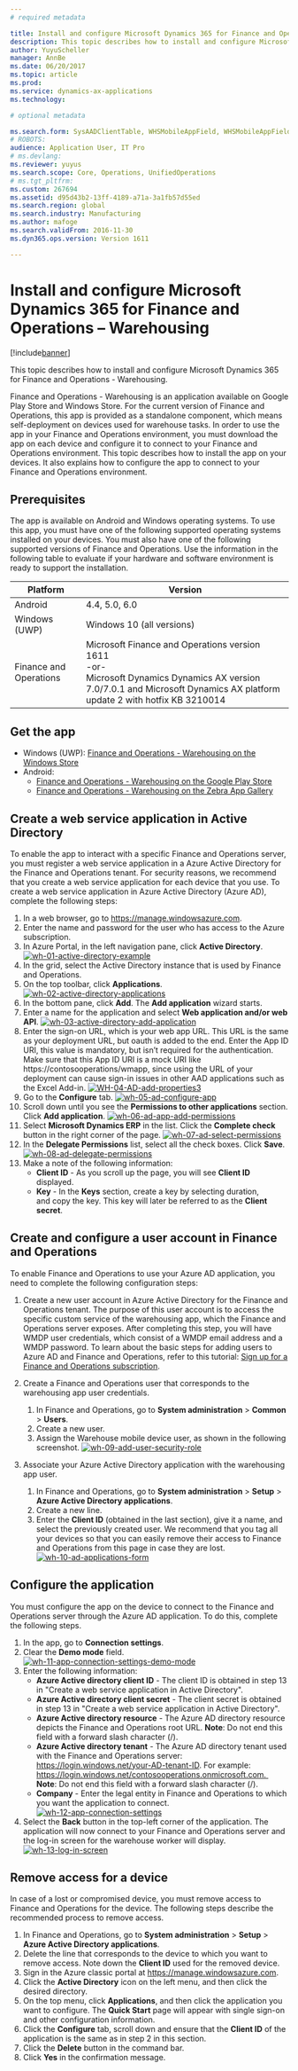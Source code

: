 ```yaml
---
# required metadata

title: Install and configure Microsoft Dynamics 365 for Finance and Operations &#8211; Warehousing
description: This topic describes how to install and configure Microsoft Dynamics 365 for Finance and Operations - Warehousing.
author: YuyuScheller
manager: AnnBe
ms.date: 06/20/2017
ms.topic: article
ms.prod: 
ms.service: dynamics-ax-applications
ms.technology: 

# optional metadata

ms.search.form: SysAADClientTable, WHSMobileAppField, WHSMobileAppFieldPriority, WHSRFMenu, WHSRFMenuItem, WHSWorker
# ROBOTS: 
audience: Application User, IT Pro
# ms.devlang: 
ms.reviewer: yuyus
ms.search.scope: Core, Operations, UnifiedOperations
# ms.tgt_pltfrm: 
ms.custom: 267694
ms.assetid: d95d43b2-13ff-4189-a71a-3a1fb57d55ed
ms.search.region: global
ms.search.industry: Manufacturing
ms.author: mafoge
ms.search.validFrom: 2016-11-30
ms.dyn365.ops.version: Version 1611

---
```


# Install and configure Microsoft Dynamics 365 for Finance and Operations &#8211; Warehousing

[!include[banner](../includes/banner.md)]


This topic describes how to install and configure Microsoft Dynamics 365 for Finance and Operations - Warehousing.

Finance and Operations - Warehousing is an application available on Google Play Store and Windows Store. For the current version of Finance and Operations, this app is provided as a standalone component, which means self-deployment on devices used for warehouse tasks. In order to use the app in your Finance and Operations environment, you must download the app on each device and configure it to connect to your Finance and Operations environment. This topic describes how to install the app on your devices. It also explains how to configure the app to connect to your Finance and Operations environment.

## Prerequisites
The app is available on Android and Windows operating systems. To use this app, you must have one of the following supported operating systems installed on your devices. You must also have one of the following supported versions of Finance and Operations. Use the information in the following table to evaluate if your hardware and software environment is ready to support the installation.

| Platform                    | Version                                                                                                                                                                     |
|-----------------------------|-----------------------------------------------------------------------------------------------------------------------------------------------------------------------------|
| Android                     | 4.4, 5.0, 6.0                                                                                                                                                               |
| Windows (UWP)               | Windows 10 (all versions)                                                                                                                                                   |
| Finance and Operations | Microsoft Finance and Operations version 1611 <br>-or- <br>Microsoft Dynamics Dynamics AX version 7.0/7.0.1 and Microsoft Dynamics AX platform update 2 with hotfix KB 3210014 |

## Get the app
-   Windows (UWP): [Finance and Operations - Warehousing on the Windows Store](https://www.microsoft.com/store/apps/9p1bffd5tstm)
-   Android:
    - [Finance and Operations - Warehousing on the Google Play Store](https://play.google.com/store/apps/details?id=com.Microsoft.Dynamics365forOperationsWarehousing)
    - [Finance and Operations - Warehousing on the Zebra App Gallery](https://appgallery.zebra.com/showcase/apps/146?type=showcase)

## Create a web service application in Active Directory
To enable the app to interact with a specific Finance and Operations server, you must register a web service application in a Azure Active Directory for the Finance and Operations tenant. For security reasons, we recommend that you create a web service application for each device that you use. To create a web service application in Azure Active Directory (Azure AD), complete the following steps:

1.  In a web browser, go to <https://manage.windowsazure.com>.
2.  Enter the name and password for the user who has access to the Azure subscription.
3.  In Azure Portal, in the left navigation pane, click **Active Directory**.[](./media/wh-01-active-directory-example.png)[![wh-01-active-directory-example](./media/wh-01-active-directory-example.png)](./media/wh-01-active-directory-example.png)
4.  In the grid, select the Active Directory instance that is used by Finance and Operations.
5.  On the top toolbar, click **Applications**. [![wh-02-active-directory-applications](./media/wh-02-active-directory-applications-1024x197.png)](./media/wh-02-active-directory-applications.png)
6.  In the bottom pane, click **Add**. The **Add application** wizard starts.
7.  Enter a name for the application and select **Web application and/or web API**. [![wh-03-active-directory-add-application](./media/wh-03-active-directory-add-application.png)](./media/wh-03-active-directory-add-application.png)
8.  Enter the sign-on URL, which is your web app URL. This URL is the same as your deployment URL, but oauth is added to the end. Enter the App ID URI, this value is mandatory, but isn’t required for the authentication. Make sure that this App ID URI is a mock URI like https://contosooperations/wmapp, since using the URL of your deployment can cause sign-in issues in other AAD applications such as the Excel Add-in. [![WH-04-AD-add-properties3](./media/WH-04-AD-add-properties3.png)](./media/WH-04-AD-add-properties3.png)
9.  Go to the **Configure** tab. [![wh-05-ad-configure-app](./media/wh-05-ad-configure-app.png)](./media/wh-05-ad-configure-app.png)
10. Scroll down until you see the **Permissions to other applications** section. Click **Add application**. [![wh-06-ad-app-add-permissions](./media/wh-06-ad-app-add-permissions.png)](./media/wh-06-ad-app-add-permissions.png)
11. Select **Microsoft Dynamics ERP** in the list. Click the **Complete check** button in the right corner of the page. [![wh-07-ad-select-permissions](./media/wh-07-ad-select-permissions.png)](./media/wh-07-ad-select-permissions.png)
12. In the **Delegate Permissions** list, select all the check boxes. Click **Save**. [![wh-08-ad-delegate-permissions](./media/wh-08-ad-delegate-permissions.png)](./media/wh-08-ad-delegate-permissions.png)
13. Make a note of the following information:
    -   **Client ID** - As you scroll up the page, you will see **Client ID** displayed.
    -   **Key** - In the **Keys** section, create a key by selecting duration, and copy the key. This key will later be referred to as the **Client secret**.

## Create and configure a user account in Finance and Operations
To enable Finance and Operations to use your Azure AD application, you need to complete the following configuration steps:

1.  Create a new user account in Azure Active Directory for the Finance and Operations tenant. The purpose of this user account is to access the specific custom service of the warehousing app, which the Finance and Operations server exposes. After completing this step, you will have WMDP user credentials, which consist of a WMDP email address and a WMDP password. To learn about the basic steps for adding users to Azure AD and Finance and Operations, refer to this tutorial: [Sign up for a Finance and Operations subscription](/dynamics365/unified-operations/dev-itpro/dev-tools/sign-up-preview-subscription).
2.  Create a Finance and Operations user that corresponds to the warehousing app user credentials.
    1.  In Finance and Operations, go to **System administration** &gt; **Common** &gt; **Users**.
    2.  Create a new user.
    3.  Assign the Warehouse mobile device user, as shown in the following screenshot. [![wh-09-add-user-security-role](./media/wh-09-add-user-security-role.png)](./media/wh-09-add-user-security-role.png)

3.  Associate your Azure Active Directory application with the warehousing app user.
    1.  In Finance and Operations, go to **System administration** &gt; **Setup** &gt; **Azure Active Directory applications**.
    2.  Create a new line.
    3.  Enter the **Client ID** (obtained in the last section), give it a name, and select the previously created user. We recommend that you tag all your devices so that you can easily remove their access to Finance and Operations from this page in case they are lost. [![wh-10-ad-applications-form](./media/wh-10-ad-applications-form.png)](./media/wh-10-ad-applications-form.png)

## Configure the application
You must configure the app on the device to connect to the Finance and Operations server through the Azure AD application. To do this, complete the following steps.

1.  In the app, go to **Connection settings**.
2.  Clear the **Demo mode** field. <br>[![wh-11-app-connection-settings-demo-mode](./media/wh-11-app-connection-settings-demo-mode-169x300.png)](./media/wh-11-app-connection-settings-demo-mode.png)
3.  Enter the following information: 
    + **Azure Active directory client ID** - The client ID is obtained in step 13 in "Create a web service application in Active Directory". 
    + **Azure Active directory client secret** - The client secret is obtained in step 13 in "Create a web service application in Active Directory". 
    + **Azure Active directory resource** - The Azure AD directory resource depicts the Finance and Operations root URL. **Note**: Do not end this field with a forward slash character (/). 
    + **Azure Active directory tenant** - The Azure AD directory tenant used with the Finance and Operations server: https://login.windows.net/your-AD-tenant-ID. For example: https://login.windows.net/contosooperations.onmicrosoft.com. 
    <br>**Note**: Do not end this field with a forward slash character (/). 
    + **Company** - Enter the legal entity in Finance and Operations to which you want the application to connect. <br>[![wh-12-app-connection-settings](./media/wh-12-app-connection-settings-169x300.png)](./media/wh-12-app-connection-settings.png)
4.  Select the **Back** button in the top-left corner of the application. The application will now connect to your Finance and Operations server and the log-in screen for the warehouse worker will display. <br>[![wh-13-log-in-screen](./media/wh-13-log-in-screen-180x300.png)](./media/wh-13-log-in-screen.png)

## Remove access for a device
In case of a lost or compromised device, you must remove access to Finance and Operations for the device. The following steps describe the recommended process to remove access.

1.  In Finance and Operations, go to **System administration** &gt; **Setup** &gt; **Azure Active Directory applications**.
2.  Delete the line that corresponds to the device to which you want to remove access. Note down the **Client ID** used for the removed device.
3.  Sign in the Azure classic portal at <https://manage.windowsazure.com>.
4.  Click the **Active Directory** icon on the left menu, and then click the desired directory.
5.  On the top menu, click **Applications**, and then click the application you want to configure. The **Quick Start** page will appear with single sign-on and other configuration information.
6.  Click the **Configure** tab, scroll down and ensure that the **Client ID** of the application is the same as in step 2 in this section.
7.  Click the **Delete** button in the command bar.
8.  Click **Yes** in the confirmation message.




